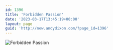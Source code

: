 ```yaml
---
id: 1396
title: 'Forbidden Passion'
date: '2023-03-17T13:45:19+00:00'
layout: page
guid: 'http://new.andydixon.com/?page_id=1396'
---
```


![Forbidden Passion](https://i0.wp.com/assets.g8x2.ldn.idrivee2-23.com/posters/Forbidden%20Passion%2001.jpg?w=1200&ssl=1 "Forbidden Passion")